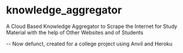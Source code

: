 # knowledge_aggregator
A Cloud Based Knowledge Aggregator to Scrape the Internet for Study Material with the help of Other Websites and of Students

-- Now defunct, created for a college project using Anvil and Heroku
